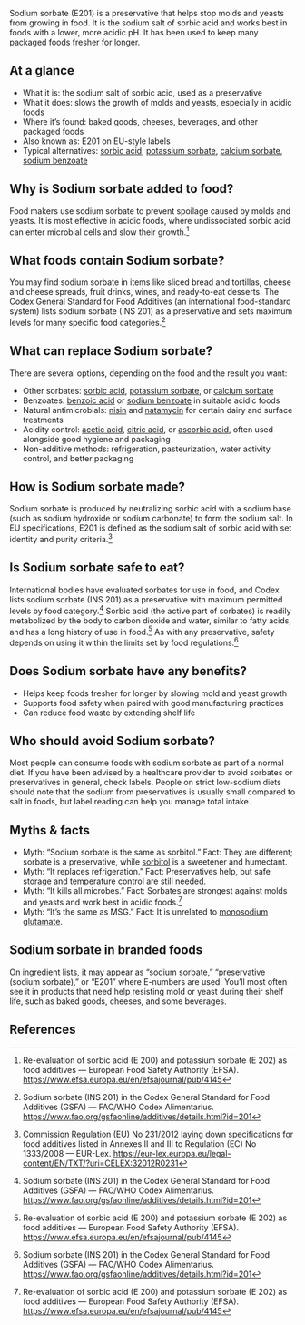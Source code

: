 Sodium sorbate (E201) is a preservative that helps stop molds and yeasts from growing in food. It is the sodium salt of sorbic acid and works best in foods with a lower, more acidic pH. It has been used to keep many packaged foods fresher for longer.

<!--more-->

## At a glance
- What it is: the sodium salt of sorbic acid, used as a preservative
- What it does: slows the growth of molds and yeasts, especially in acidic foods
- Where it’s found: baked goods, cheeses, beverages, and other packaged foods
- Also known as: E201 on EU-style labels
- Typical alternatives: [sorbic acid](/e200-sorbic-acid), [potassium sorbate](/e202-potassium-sorbate), [calcium sorbate](/e203-calcium-sorbate), [sodium benzoate](/e211-sodium-benzoate)

## Why is Sodium sorbate added to food?
Food makers use sodium sorbate to prevent spoilage caused by molds and yeasts. It is most effective in acidic foods, where undissociated sorbic acid can enter microbial cells and slow their growth.[^1]

## What foods contain Sodium sorbate?
You may find sodium sorbate in items like sliced bread and tortillas, cheese and cheese spreads, fruit drinks, wines, and ready-to-eat desserts. The Codex General Standard for Food Additives (an international food-standard system) lists sodium sorbate (INS 201) as a preservative and sets maximum levels for many specific food categories.[^2]

## What can replace Sodium sorbate?
There are several options, depending on the food and the result you want:
- Other sorbates: [sorbic acid](/e200-sorbic-acid), [potassium sorbate](/e202-potassium-sorbate), or [calcium sorbate](/e203-calcium-sorbate)
- Benzoates: [benzoic acid](/e210-benzoic-acid) or [sodium benzoate](/e211-sodium-benzoate) in suitable acidic foods
- Natural antimicrobials: [nisin](/e234-nisin) and [natamycin](/e235-natamycin) for certain dairy and surface treatments
- Acidity control: [acetic acid](/e260-acetic-acid), [citric acid](/e330-citric-acid), or [ascorbic acid](/e300-ascorbic-acid), often used alongside good hygiene and packaging
- Non-additive methods: refrigeration, pasteurization, water activity control, and better packaging

## How is Sodium sorbate made?
Sodium sorbate is produced by neutralizing sorbic acid with a sodium base (such as sodium hydroxide or sodium carbonate) to form the sodium salt. In EU specifications, E201 is defined as the sodium salt of sorbic acid with set identity and purity criteria.[^3]

## Is Sodium sorbate safe to eat?
International bodies have evaluated sorbates for use in food, and Codex lists sodium sorbate (INS 201) as a preservative with maximum permitted levels by food category.[^2] Sorbic acid (the active part of sorbates) is readily metabolized by the body to carbon dioxide and water, similar to fatty acids, and has a long history of use in food.[^1] As with any preservative, safety depends on using it within the limits set by food regulations.[^2]

## Does Sodium sorbate have any benefits?
- Helps keep foods fresher for longer by slowing mold and yeast growth
- Supports food safety when paired with good manufacturing practices
- Can reduce food waste by extending shelf life

## Who should avoid Sodium sorbate?
Most people can consume foods with sodium sorbate as part of a normal diet. If you have been advised by a healthcare provider to avoid sorbates or preservatives in general, check labels. People on strict low-sodium diets should note that the sodium from preservatives is usually small compared to salt in foods, but label reading can help you manage total intake.

## Myths & facts
- Myth: “Sodium sorbate is the same as sorbitol.” Fact: They are different; sorbate is a preservative, while [sorbitol](/e420-sorbitol) is a sweetener and humectant.
- Myth: “It replaces refrigeration.” Fact: Preservatives help, but safe storage and temperature control are still needed.
- Myth: “It kills all microbes.” Fact: Sorbates are strongest against molds and yeasts and work best in acidic foods.[^1]
- Myth: “It’s the same as MSG.” Fact: It is unrelated to [monosodium glutamate](/e621-monosodium-glutamate).

## Sodium sorbate in branded foods
On ingredient lists, it may appear as “sodium sorbate,” “preservative (sodium sorbate),” or “E201” where E-numbers are used. You’ll most often see it in products that need help resisting mold or yeast during their shelf life, such as baked goods, cheeses, and some beverages.

## References
[^1]: Re-evaluation of sorbic acid (E 200) and potassium sorbate (E 202) as food additives — European Food Safety Authority (EFSA). https://www.efsa.europa.eu/en/efsajournal/pub/4145
[^2]: Sodium sorbate (INS 201) in the Codex General Standard for Food Additives (GSFA) — FAO/WHO Codex Alimentarius. https://www.fao.org/gsfaonline/additives/details.html?id=201
[^3]: Commission Regulation (EU) No 231/2012 laying down specifications for food additives listed in Annexes II and III to Regulation (EC) No 1333/2008 — EUR-Lex. https://eur-lex.europa.eu/legal-content/EN/TXT/?uri=CELEX:32012R0231
